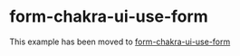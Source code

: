 # form-chakra-ui-use-form

This example has been moved to [form-chakra-ui-use-form](../../.././form-chakra-ui-use-form)
